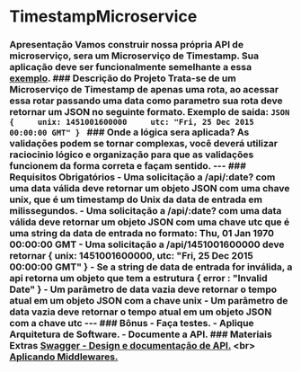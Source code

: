# TimestampMicroservice
### Apresentação Vamos construir nossa própria API de microserviço, sera um **Microserviço de Timestamp.**  Sua aplicação deve ser funcionalmente semelhante a essa [exemplo](https://timestamp-microservice.freecodecamp.rocks/).  ### Descrição do Projeto Trata-se de um **Microserviço de Timestamp** de apenas uma rota, ao acessar essa rotar passando uma data como parametro sua rota deve retornar um JSON no seguinte formato.  Exemplo de saida: ```JSON {     unix: 1451001600000     utc: "Fri, 25 Dec 2015 00:00:00 GMT" } ``` ### Onde a lógica sera aplicada? As validações podem se tornar complexas, você deverá utilizar raciocinio lógico e organização para que as validações funcionem da forma correta e façam sentido.  --- ### Requisitos Obrigatórios - Uma solicitação a /api/:date? com uma data válida deve retornar um objeto JSON com uma chave unix, que é um timestamp do Unix da data de entrada em milissegundos.  - Uma solicitação a /api/:date? com uma data válida deve retornar um objeto JSON com uma chave utc que é uma string da data de entrada no formato: Thu, 01 Jan 1970 00:00:00 GMT  - Uma solicitação a /api/1451001600000 deve retornar { unix: 1451001600000, utc: "Fri, 25 Dec 2015 00:00:00 GMT" }  - Se a string de data de entrada for inválida, a api retorna um objeto que tem a estrutura { error : "Invalid Date" }  - Um parâmetro de data vazia deve retornar o tempo atual em um objeto JSON com a chave unix  - Um parâmetro de data vazia deve retornar o tempo atual em um objeto JSON com a chave utc --- ### Bônus - Faça testes. - Aplique Arquitetura de Software. - Documente a API.  ### Materiais Extras [Swagger - Design e documentação de API.](https://swagger.io/) &lt;br> [Aplicando Middlewares.](https://www.freecodecamp.org/portuguese/learn/back-end-development-and-apis/basic-node-and-express/chain-middleware-to-create-a-time-server)
